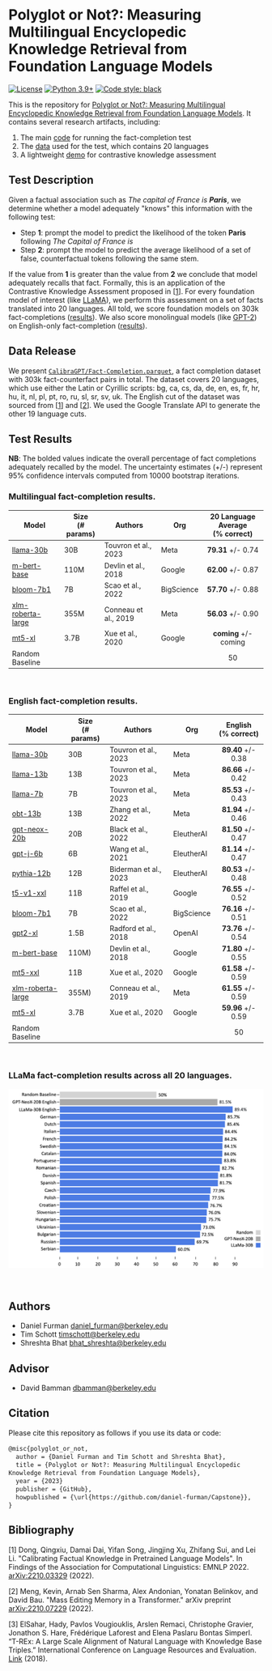 # Polyglot or Not?: Measuring Multilingual Encyclopedic Knowledge Retrieval from Foundation Language Models

[![License](https://img.shields.io/badge/License-Apache_2.0-green.svg)](https://github.com/daniel-furman/Capstone/blob/main/LICENSE) 
[![Python 3.9+](https://img.shields.io/badge/python-3.9+-blue.svg)](https://www.python.org/downloads/release/python-390/) 
[![Code style: black](https://img.shields.io/badge/code%20style-black-000000.svg)](https://github.com/psf/black) 

This is the repository for [Polyglot or Not?: Measuring Multilingual Encyclopedic Knowledge Retrieval from Foundation Language Models](https://bit.ly/ischool-berkeley-capstone). It contains several research artifacts, including:

1. The main [code][cka_run_main] for running the fact-completion test
2. The [data][hf_data] used for the test, which contains 20 languages
3. A lightweight [demo][cka_lightweight_demo] for contrastive knowledge assessment

## Test Description

Given a factual association such as *The capital of France is **Paris***, we determine whether a model adequately "knows" this information with the following test:
 
* Step **1**: prompt the model to predict the likelihood of the token **Paris** following *The Capital of France is*
* Step **2**: prompt the model to predict the average likelihood of a set of false, counterfactual tokens following the same stem.
 
If the value from **1** is greater than the value from **2** we conclude that model adequately recalls that fact. Formally, this is an application of the Contrastive Knowledge Assessment proposed in [[1][bib]]. For every foundation model of interest (like [LLaMA](https://arxiv.org/abs/2302.13971)), we perform this assessment on a set of facts translated into 20 languages. All told, we score foundation models on 303k fact-completions ([results](https://github.com/daniel-furman/capstone#multilingual-fact-completion-results)). We also score monolingual models (like [GPT-2](https://d4mucfpksywv.cloudfront.net/better-language-models/language_models_are_unsupervised_multitask_learners.pdf)) on English-only fact-completion ([results](https://github.com/daniel-furman/capstone#english-fact-completion-results)).

## Data Release

We present [`CalibraGPT/Fact-Completion.parquet`][hf_data], a fact completion dataset with 303k fact-counterfact pairs in total. The dataset covers 20 languages, which use either the Latin or Cyrillic scripts: bg, ca, cs, da, de, en, es, fr, hr, hu, it, nl, pl, pt, ro, ru, sl, sr, sv, uk. The English cut of the dataset was sourced from [[1][bib]] and [[2][bib]]. We used the Google Translate API to generate the other 19 language cuts.

## Test Results

**NB**: The bolded values indicate the overall percentage of fact completions adequately recalled by the model. The uncertainty estimates (+/-) represent 95% confidence intervals computed from 10000 bootstrap iterations.

### **Multilingual** fact-completion results.

| Model            | Size<br />(# params) | Authors      |  Org          | 20 Language Average<br /> (% correct)      |
|------------------|--------------|--------------|--------------|:--------------:|
| [llama-30b](https://arxiv.org/abs/2302.13971) | 30B | Touvron et al., 2023 | Meta | **79.31** +/- 0.74| 
| [m-bert-base](https://arxiv.org/abs/1810.04805) | 110M | Devlin et al., 2018 | Google |  **62.00** +/- 0.87 |
| [bloom-7b1](https://arxiv.org/abs/2211.05100) | 7B | Scao et al., 2022 | BigScience | **57.70** +/- 0.88 | 
| [xlm-roberta-large](https://arxiv.org/abs/1911.02116) | 355M | Conneau et al., 2019 | Meta | **56.03** +/- 0.90 | 
| [mt5-xl](https://arxiv.org/abs/2010.11934) | 3.7B | Xue et al., 2020 | Google | **coming** +/- coming| 
| Random Baseline | &nbsp;| &nbsp; | &nbsp; | 50 |

&nbsp;

### **English** fact-completion results.

| Model            | Size<br />(# params) | Authors      |  Org          | English<br /> (% correct)      |
|------------------|--------------|--------------|--------------|:--------------:|
| [llama-30b](https://arxiv.org/abs/2302.13971) | 30B |  Touvron et al., 2023 | Meta | **89.40** +/- 0.38 | 
| [llama-13b](https://arxiv.org/abs/2302.13971) | 13B |  Touvron et al., 2023 | Meta | **86.66** +/- 0.42 | 
| [llama-7b](https://arxiv.org/abs/2302.13971) | 7B |  Touvron et al., 2023 | Meta | **85.53** +/- 0.43 | 
| [obt-13b](https://arxiv.org/abs/2205.01068) | 13B |  Zhang et al., 2022 | Meta | **81.94** +/- 0.46| 
| [gpt-neox-20b](https://arxiv.org/abs/2204.06745) | 20B |  Black et al., 2022 | EleutherAI | **81.50** +/- 0.47 |
| [gpt-j-6b](https://github.com/kingoflolz/mesh-transformer-jax/#gpt-j-6B) |  6B | Wang et al., 2021 | EleutherAI |  **81.14** +/- 0.47 |
| [pythia-12b](https://arxiv.org/abs/2304.01373) | 12B | Biderman et al., 2023 | EleutherAI| **80.53** +/- 0.48| 
| [t5-v1-xxl](https://arxiv.org/abs/1910.10683) | 11B |  Raffel et al., 2019 | Google | **76.55** +/- 0.52| 
| [bloom-7b1](https://arxiv.org/abs/2211.05100) | 7B |  Scao et al., 2022 | BigScience | **76.16** +/- 0.51 | 
| [gpt2-xl](https://d4mucfpksywv.cloudfront.net/better-language-models/language_models_are_unsupervised_multitask_learners.pdf) | 1.5B |  Radford et al., 2018 | OpenAI | **73.76** +/- 0.54 | 
| [m-bert-base](https://arxiv.org/abs/1810.04805) | 110M) | Devlin et al., 2018 | Google | **71.80** +/- 0.55 | 
| [mt5-xxl](https://arxiv.org/abs/2010.11934) | 11B |  Xue et al., 2020 | Google | **61.58** +/- 0.59| 
| [xlm-roberta-large](https://arxiv.org/abs/1911.02116) | 355M) | Conneau et al., 2019 | Meta | **61.55** +/- 0.59 | 
| [mt5-xl](https://arxiv.org/abs/2010.11934) | 3.7B |  Xue et al., 2020 | Google | **59.96** +/- 0.59| 
| Random Baseline | &nbsp; | &nbsp; | &nbsp; | 50   |  
&nbsp;

### **LLaMa** fact-completion results across all 20 languages. 

![LLaMa test leaderboard](notebooks/viz/assets/LLaMa_h_bar_plot_final.png)

&nbsp;

## Authors

* Daniel Furman <daniel_furman@berkeley.edu>
* Tim Schott <timschott@berkeley.edu>
* Shreshta Bhat <bhat_shreshta@berkeley.edu>

## Advisor

* David Bamman <dbamman@berkeley.edu>

## Citation

Please cite this repository as follows if you use its data or code:

```
@misc{polyglot_or_not,
  author = {Daniel Furman and Tim Schott and Shreshta Bhat},
  title = {Polyglot or Not?: Measuring Multilingual Encyclopedic Knowledge Retrieval from Foundation Language Models},
  year = {2023}
  publisher = {GitHub},
  howpublished = {\url{https://github.com/daniel-furman/Capstone}},
}
```

## Bibliography 

[1] Dong, Qingxiu, Damai Dai, Yifan Song, Jingjing Xu, Zhifang Sui, and Lei Li. "Calibrating Factual Knowledge in Pretrained Language Models". In Findings of the Association for Computational Linguistics: EMNLP 2022. [arXiv:2210.03329][cka] (2022).

[2] Meng, Kevin, Arnab Sen Sharma, Alex Andonian, Yonatan Belinkov, and David Bau. "Mass Editing Memory in a Transformer." arXiv preprint [arXiv:2210.07229][memit] (2022).

[3] ElSahar, Hady, Pavlos Vougiouklis, Arslen Remaci, Christophe Gravier, Jonathon S. Hare, Frédérique Laforest and Elena Paslaru Bontas Simperl. “T-REx: A Large Scale Alignment of Natural Language with Knowledge Base Triples.” International Conference on Language Resources and Evaluation. [Link][trex] (2018).


[bib]: https://github.com/daniel-furman/Capstone#bibliography
[hf_data]: https://huggingface.co/datasets/CalibraGPT/Fact-Completion
[cka]: https://arxiv.org/abs/2210.03329
[memit]: https://arxiv.org/abs/2210.07229
[mmlu]: https://paperswithcode.com/sota/multi-task-language-understanding-on-mmlu
[mmlu_paper]: https://arxiv.org/abs/2009.03300
[trex]: http://aclanthology.lst.uni-saarland.de/L18-1544.pdf
[cka_lightweight_demo]: https://github.com/daniel-furman/Capstone/blob/main/notebooks/fact_completion_notebooks/fact-completion-lightweight-demo.ipynb
[cka_run_main]: https://github.com/daniel-furman/Capstone/blob/main/notebooks/fact_completion_notebooks/fact-completion-full-benchmark.ipynb
